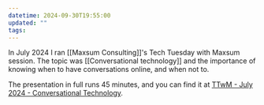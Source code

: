```yaml
---
datetime: 2024-09-30T19:55:00
updated: ""
tags: 
---
```

In July 2024 I ran [[Maxsum Consulting]]'s Tech Tuesday with Maxsum session. The topic was [[Conversational technology]] and the importance of knowing when to have conversations online, and when not to.

The presentation in full runs 45 minutes, and you can find it at [TTwM - July 2024 - Conversational Technology](https://maxsum.wistia.com/medias/nc4v6bev31).